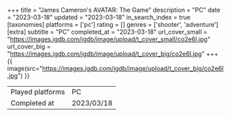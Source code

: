+++
title = "James Cameron's AVATAR: The Game"
description = "PC"
date = "2023-03-18"
updated = "2023-03-18"
in_search_index = true
[taxonomies]
platforms = ['pc']
rating = []
genres = ['shooter', 'adventure']
[extra]
subtitle = "PC"
completed_at = "2023-03-18"
url_cover_small = "https://images.igdb.com/igdb/image/upload/t_cover_small/co2e6l.jpg"
url_cover_big = "https://images.igdb.com/igdb/image/upload/t_cover_big/co2e6l.jpg"
+++
{{ image(src="https://images.igdb.com/igdb/image/upload/t_cover_big/co2e6l.jpg") }}

|              |            |
| ------------ | ---------- |
| Played platforms    | PC |
| Completed at | 2023/03/18 |


